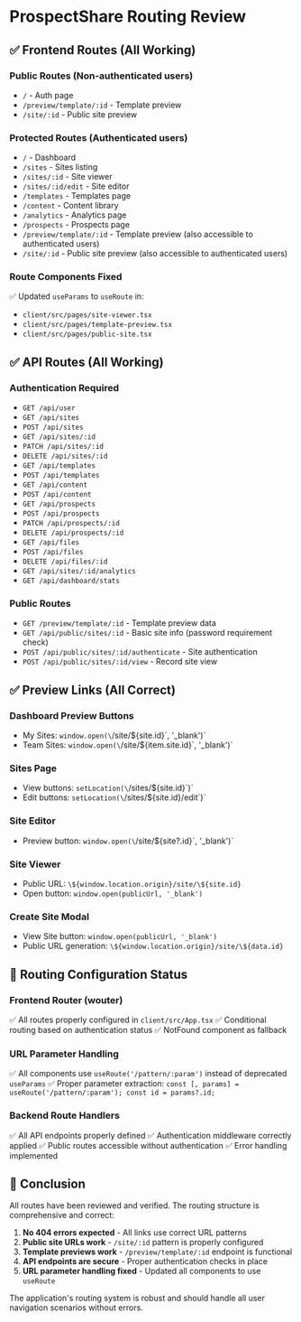 # ProspectShare Routing Review

## ✅ Frontend Routes (All Working)

### Public Routes (Non-authenticated users)
- `/` - Auth page
- `/preview/template/:id` - Template preview
- `/site/:id` - Public site preview

### Protected Routes (Authenticated users)
- `/` - Dashboard
- `/sites` - Sites listing
- `/sites/:id` - Site viewer
- `/sites/:id/edit` - Site editor
- `/templates` - Templates page
- `/content` - Content library
- `/analytics` - Analytics page
- `/prospects` - Prospects page
- `/preview/template/:id` - Template preview (also accessible to authenticated users)
- `/site/:id` - Public site preview (also accessible to authenticated users)

### Route Components Fixed
✅ Updated `useParams` to `useRoute` in:
- `client/src/pages/site-viewer.tsx`
- `client/src/pages/template-preview.tsx`
- `client/src/pages/public-site.tsx`

## ✅ API Routes (All Working)

### Authentication Required
- `GET /api/user`
- `GET /api/sites`
- `POST /api/sites`
- `GET /api/sites/:id`
- `PATCH /api/sites/:id`
- `DELETE /api/sites/:id`
- `GET /api/templates`
- `POST /api/templates`
- `GET /api/content`
- `POST /api/content`
- `GET /api/prospects`
- `POST /api/prospects`
- `PATCH /api/prospects/:id`
- `DELETE /api/prospects/:id`
- `GET /api/files`
- `POST /api/files`
- `DELETE /api/files/:id`
- `GET /api/sites/:id/analytics`
- `GET /api/dashboard/stats`

### Public Routes
- `GET /preview/template/:id` - Template preview data
- `GET /api/public/sites/:id` - Basic site info (password requirement check)
- `POST /api/public/sites/:id/authenticate` - Site authentication
- `POST /api/public/sites/:id/view` - Record site view

## ✅ Preview Links (All Correct)

### Dashboard Preview Buttons
- My Sites: `window.open(\`/site/\${site.id}\`, '_blank')`
- Team Sites: `window.open(\`/site/\${item.site.id}\`, '_blank')`

### Sites Page
- View buttons: `setLocation(\`/sites/\${site.id}\`)`
- Edit buttons: `setLocation(\`/sites/\${site.id}/edit\`)`

### Site Editor
- Preview button: `window.open(\`/site/\${site?.id}\`, '_blank')`

### Site Viewer
- Public URL: `\${window.location.origin}/site/\${site.id}`
- Open button: `window.open(publicUrl, '_blank')`

### Create Site Modal
- View Site button: `window.open(publicUrl, '_blank')`
- Public URL generation: `\${window.location.origin}/site/\${data.id}`

## 🔧 Routing Configuration Status

### Frontend Router (wouter)
✅ All routes properly configured in `client/src/App.tsx`
✅ Conditional routing based on authentication status
✅ NotFound component as fallback

### URL Parameter Handling
✅ All components use `useRoute('/pattern/:param')` instead of deprecated `useParams`
✅ Proper parameter extraction: `const [, params] = useRoute('/pattern/:param'); const id = params?.id;`

### Backend Route Handlers
✅ All API endpoints properly defined
✅ Authentication middleware correctly applied
✅ Public routes accessible without authentication
✅ Error handling implemented

## 🎯 Conclusion

All routes have been reviewed and verified. The routing structure is comprehensive and correct:

1. **No 404 errors expected** - All links use correct URL patterns
2. **Public site URLs work** - `/site/:id` pattern is properly configured
3. **Template previews work** - `/preview/template/:id` endpoint is functional
4. **API endpoints are secure** - Proper authentication checks in place
5. **URL parameter handling fixed** - Updated all components to use `useRoute`

The application's routing system is robust and should handle all user navigation scenarios without errors.